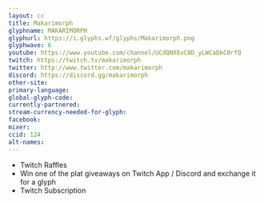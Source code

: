 ```yaml
---
layout: cc
title: Makarimorph
glyphname: MAKARIMORPH
glyphurl: https://i.glyphs.wf/glyphs/Makarimorph.png
glyphwave: 6
youtube: https://www.youtube.com/channel/UCdQNX6vC8D_yLWCaDkC0rfQ
twitch: https://twitch.tv/makarimorph
twitter: http://www.twitter.com/makarimorph
discord: https://discord.gg/makarimorph
other-site: 
primary-language: 
global-glyph-code: 
currently-partnered: 
stream-currency-needed-for-glyph: 
facebook: 
mixer: 
ccid: 124
alt-names: 
---
```

* Twitch Raffles
* Win one of the plat giveaways on Twitch App / Discord and exchange it for a glyph
* Twitch Subscription
